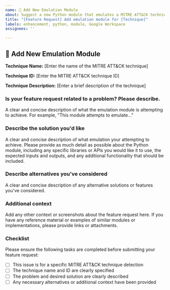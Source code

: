 ```yaml
---
name: 🐍 Add New Emulation Module
about: Suggest a new Python module that emulates a MITRE ATT&CK technique or adversary playbook against Google Workspace
title: "[Feature Request] Add emulation module for [Technique]"
labels: enhancement, python, module, Google Workspace
assignees: ''

---
```


## 🐍 Add New Emulation Module

**Technique Name:** [Enter the name of the MITRE ATT&CK technique]

**Technique ID:** [Enter the MITRE ATT&CK technique ID]

**Technique Description:** [Enter a brief description of the technique]

### Is your feature request related to a problem? Please describe.

A clear and concise description of what the emulation module is attempting to achieve. For example, "This module attempts to emulate..."

### Describe the solution you'd like

A clear and concise description of what emulation your attempting to achieve. Please provide as much detail as possible about the Python module, including any specific libraries or APIs you would like it to use, the expected inputs and outputs, and any additional functionality that should be included.

### Describe alternatives you've considered

A clear and concise description of any alternative solutions or features you've considered.

### Additional context

Add any other context or screenshots about the feature request here. If you have any reference material or examples of similar modules or implementations, please provide links or attachments.

### Checklist

Please ensure the following tasks are completed before submitting your feature request:

- [ ] This issue is for a specific MITRE ATT&CK technique detection
- [ ] The technique name and ID are clearly specified
- [ ] The problem and desired solution are clearly described
- [ ] Any necessary alternatives or additional context have been provided
